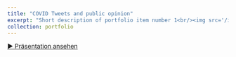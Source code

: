 ```yaml
---
title: "COVID Tweets and public opinion"
excerpt: "Short description of portfolio item number 1<br/><img src='/images/500x300.png'>"
collection: portfolio
---
```


<a href="/files/project_1.html" target="_blank" class="btn">▶️ Präsentation ansehen</a>
